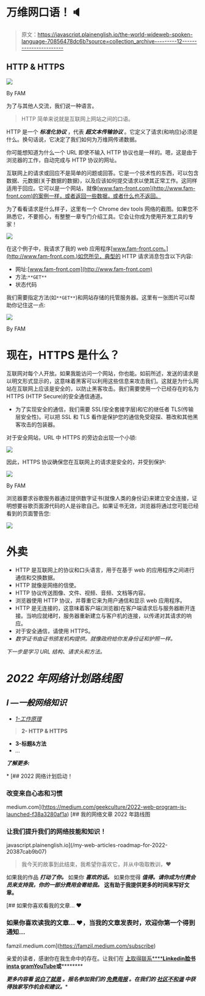 # 万维网口语！🔈

> 原文：<https://javascript.plainenglish.io/the-world-wideweb-spoken-language-70856478dc6b?source=collection_archive---------12----------------------->

## HTTP & HTTPS

![](img/a0dc313d2ea6f8a5f10e72a3c2da4400.png)

By FAM

为了与其他人交流，我们说一种语言。

> HTTP 简单来说就是互联网上网站之间的口语。

HTTP 是一个 ***标准化协议*** ，代表 ***超文本传输协议*** 。它定义了请求(和响应)必须是什么。换句话说，它决定了我们如何为万维网传递数据。

你可能想知道为什么一个 URL 即使不输入 HTTP 协议也是一样的。嗯，这是由于浏览器的工作，自动完成与 HTTP 协议的网址。

互联网上的请求或回应不是简单的问题或回答。它是一个技术性的东西，可以包含数据、元数据(关于数据的数据)，以及应该如何提交请求以使其正常工作。这同样适用于回应。它可以是一个网站，就像[www.fam-front.com](http://www.fam-front.com)的案例一样，或者返回一些数据，或者什么也不返回。

为了看看请求是什么样子，这里有一个 Chrome dev tools 网络的截图。如果您不熟悉它，不要担心，有整整一章专门介绍工具。它会让你成为使用开发工具的专家！

![](img/f1b6801aa0f910bd07caec883a831185.png)

在这个例子中，我请求了我的 web 应用程序[www.fam-front.com。](http://www.fam-front.com.)如您所见，典型的 HTTP 请求消息包含以下内容:

*   网址:[www.fam-front.com](http://www.fam-front.com)
*   方法:`**GET**`
*   状态代码

我们需要指定方法(如`**GET**`)和网站存储的托管服务器。这里有一张图片可以帮助你记住这一点:

![](img/6b50333f606a9a5429834b2c9c094a45.png)

By FAM

# 现在，HTTPS 是什么？

互联网对每个人开放。如果我能访问一个网站，你也能。如前所述，发送的请求是以明文形式显示的，这意味着黑客可以利用这些信息来攻击我们。这就是为什么网站在互联网上应该是安全的，以防止黑客攻击。我们需要使用一个已经存在的名为 HTTPS (HTTP Secure)的安全通信通道。

*   为了实现安全的通信，我们需要 SSL(安全套接字层)和它的继任者 TLS(传输层安全性)。可以把 SSL 和 TLS 看作是保护您的通信免受窥探、篡改和其他黑客攻击的包装器。

对于安全网站，URL 中 HTTPS 的旁边会出现一个小锁:

![](img/37c3f7df24099cd615def608027f7cf0.png)

因此，HTTPS 协议确保您在互联网上的请求是安全的，并受到保护:

![](img/25e9ee4bf0a0922672fa1fa82305dcad.png)

By FAM

浏览器要求谷歌服务器通过提供数字证书(就像人类的身份证)来建立安全连接，证明想要谷歌页面源代码的人是谷歌自己。如果证书无效，浏览器将通过您可能已经看到的页面警告您:

![](img/7f72c37fc266679094a8fd0e05cad2bf.png)

# 外卖

*   HTTP 是互联网上的协议和口头语言，用于在基于 web 的应用程序之间进行通信和交换数据。
*   HTTP 就像是网络的信使。
*   HTTP 协议传送图像、文件、视频、音频、文档等内容。
*   浏览器使用 HTTP 协议，并尊重它来为用户通信和显示 web 应用程序。
*   HTTP 是无连接的，这意味着客户端(浏览器)在客户端请求后与服务器断开连接。当响应就绪时，服务器重新建立与客户机的连接，以传递对其请求的响应。
*   对于安全通信，请使用 HTTPS。
*   *数字证书由证书颁发机构提供。就像政府给你发身份证和护照一样。*

*下一步是学习 URL 结构、请求头和方法。*

# *2022 年网络计划路线图*

## *I —一般网络知识*

*   *[1-工作原理](https://famzil.medium.com/how-does-a-web-page-load-what-happens-in-the-background-260cee68a88f?source=your_stories_page----------------------------------------)*

> ****2- HTTP & HTTPS****

*   **3-标题&方法**
*   *…*

***了解更多:***

*[](https://medium.com/geekculture/2022-web-program-is-launched-f38a3280af1a) [## 2022 网络计划启动！

### 改变来自心态和习惯

medium.com](https://medium.com/geekculture/2022-web-program-is-launched-f38a3280af1a) [](/my-web-articles-roadmap-for-2022-20387cab9b07) [## 我的网络文章 2022 年路线图

### 让我们提升我们的网络技能和知识！

javascript.plainenglish.io](/my-web-articles-roadmap-for-2022-20387cab9b07) 

> 我今天的故事到此结束，我希望你喜欢它，并从中吸取教训，❤

如果我的作品 ***打动了你。*** 如果你 ***喜欢的话。*** 如果你觉得 ***值得。请你成为付费会员来支持我，你的一部分费用会寄给我。*** **这有助于我提供更多的时间来写好文章。**

[](https://famzil.medium.com/subscribe) [## 如果你喜欢看我的文章… ♥️

### 如果你喜欢读我的文章… ♥️，当我的文章发表时，欢迎你第一个得到通知…

famzil.medium.com](https://famzil.medium.com/subscribe) 

亲爱的读者，感谢你在我生命中的存在。让我们在 [**上**取得联系****](https://medium.com/@famzil/)**[**Linkedin**](https://www.linkedin.com/in/fatima-amzil-9031ba95/)**[**脸书**](https://www.facebook.com/The-Front-End-World)**[**insta gram**](https://www.instagram.com/the_frontend_world/)**[**YouTube**](https://www.youtube.com/channel/UCaxr-f9r6P1u7Y7SKFHi12g)**或**[](https://twitter.com/FatimaAMZIL9)********

*******更多内容看* [***说白了就是***](http://plainenglish.io/) *。报名参加我们的* [***免费周报***](http://newsletter.plainenglish.io/) *。在我们的* [***社区不和谐***](https://discord.gg/GtDtUAvyhW) *中获得独家写作机会和建议。********